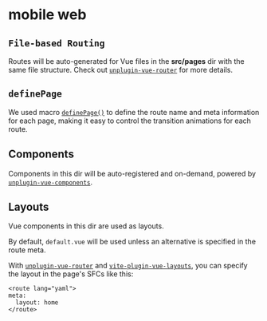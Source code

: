 # mobile web

## `File-based Routing`

Routes will be auto-generated for Vue files in the  **src/pages** dir with the same file structure.
Check out [`unplugin-vue-router`](https://github.com/posva/unplugin-vue-router) for more details.


## `definePage`

We used macro [`definePage()`](https://github.com/posva/unplugin-vue-router?tab=readme-ov-file#extending-existing-routes) to define the route name and meta information for each page, making it easy to control the transition animations for each route.

## Components

Components in this dir will be auto-registered and on-demand, powered by [`unplugin-vue-components`](https://github.com/antfu/unplugin-vue-components).


## Layouts

Vue components in this dir are used as layouts.

By default, `default.vue` will be used unless an alternative is specified in the route meta.

With [`unplugin-vue-router`](https://github.com/posva/unplugin-vue-router) and [`vite-plugin-vue-layouts`](https://github.com/JohnCampionJr/vite-plugin-vue-layouts), you can specify the layout in the page's SFCs like this:

```vue
<route lang="yaml">
meta:
  layout: home
</route>
```
